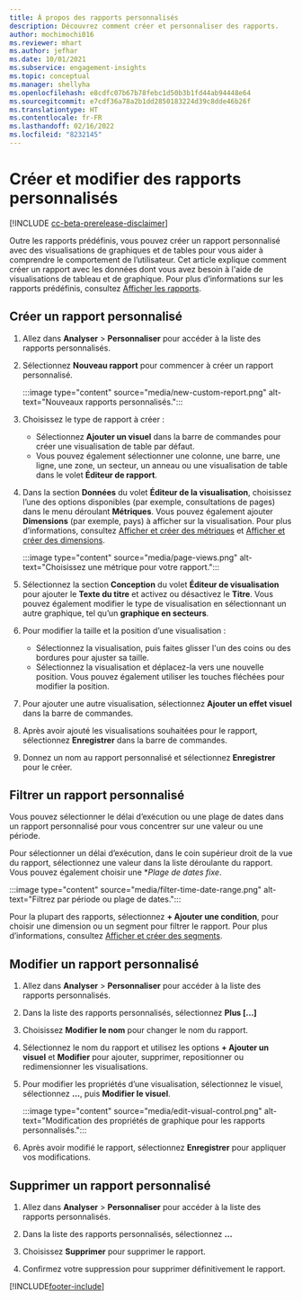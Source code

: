 ```yaml
---
title: À propos des rapports personnalisés
description: Découvrez comment créer et personnaliser des rapports.
author: mochimochi016
ms.reviewer: mhart
ms.author: jefhar
ms.date: 10/01/2021
ms.subservice: engagement-insights
ms.topic: conceptual
ms.manager: shellyha
ms.openlocfilehash: e8cdfc07b67b78febc1d50b3b1fd44ab94448e64
ms.sourcegitcommit: e7cdf36a78a2b1dd2850183224d39c8dde46b26f
ms.translationtype: HT
ms.contentlocale: fr-FR
ms.lasthandoff: 02/16/2022
ms.locfileid: "8232145"
---
```

# <a name="create-and-edit-custom-reports"></a>Créer et modifier des rapports personnalisés

[!INCLUDE [cc-beta-prerelease-disclaimer](includes/cc-beta-prerelease-disclaimer.md)]

Outre les rapports prédéfinis, vous pouvez créer un rapport personnalisé avec des visualisations de graphiques et de tables pour vous aider à comprendre le comportement de l’utilisateur. Cet article explique comment créer un rapport avec les données dont vous avez besoin à l'aide de visualisations de tableau et de graphique. Pour plus d’informations sur les rapports prédéfinis, consultez [Afficher les rapports](view-reports.md).

## <a name="create-a-custom-report"></a>Créer un rapport personnalisé

1. Allez dans **Analyser** > **Personnaliser** pour accéder à la liste des rapports personnalisés.

1. Sélectionnez **Nouveau rapport** pour commencer à créer un rapport personnalisé.

   :::image type="content" source="media/new-custom-report.png" alt-text="Nouveaux rapports personnalisés.":::

1. Choisissez le type de rapport à créer :

    - Sélectionnez **Ajouter un visuel** dans la barre de commandes pour créer une visualisation de table par défaut.
    - Vous pouvez également sélectionner une colonne, une barre, une ligne, une zone, un secteur, un anneau ou une visualisation de table dans le volet **Éditeur de rapport**.

1. Dans la section **Données** du volet **Éditeur de la visualisation**, choisissez l’une des options disponibles (par exemple, consultations de pages) dans le menu déroulant **Métriques**. Vous pouvez également ajouter **Dimensions** (par exemple, pays) à afficher sur la visualisation. Pour plus d’informations, consultez [Afficher et créer des métriques](metrics.md) et [Afficher et créer des dimensions](dimensions.md).

   :::image type="content" source="media/page-views.png" alt-text="Choisissez une métrique pour votre rapport.":::

1. Sélectionnez la section **Conception** du volet **Éditeur de visualisation** pour ajouter le **Texte du titre** et activez ou désactivez le **Titre**.  Vous pouvez également modifier le type de visualisation en sélectionnant un autre graphique, tel qu’un **graphique en secteurs**.

1. Pour modifier la taille et la position d’une visualisation :
   - Sélectionnez la visualisation, puis faites glisser l'un des coins ou des bordures pour ajuster sa taille.
   - Sélectionnez la visualisation et déplacez-la vers une nouvelle position. Vous pouvez également utiliser les touches fléchées pour modifier la position.
1. Pour ajouter une autre visualisation, sélectionnez **Ajouter un effet visuel** dans la barre de commandes.
1. Après avoir ajouté les visualisations souhaitées pour le rapport, sélectionnez **Enregistrer** dans la barre de commandes.

1. Donnez un nom au rapport personnalisé et sélectionnez **Enregistrer** pour le créer.
 
## <a name="filter-a-custom-report"></a>Filtrer un rapport personnalisé

Vous pouvez sélectionner le délai d’exécution ou une plage de dates dans un rapport personnalisé pour vous concentrer sur une valeur ou une période.

Pour sélectionner un délai d’exécution, dans le coin supérieur droit de la vue du rapport, sélectionnez une valeur dans la liste déroulante du rapport. Vous pouvez également choisir une **Plage de dates fixe*.

:::image type="content" source="media/filter-time-date-range.png" alt-text="Filtrez par période ou plage de dates.":::

Pour la plupart des rapports, sélectionnez **+ Ajouter une condition**, pour choisir une dimension ou un segment pour filtrer le rapport. Pour plus d’informations, consultez [Afficher et créer des segments](segments.md).

## <a name="edit-a-custom-report"></a>Modifier un rapport personnalisé

1. Allez dans **Analyser** > **Personnaliser** pour accéder à la liste des rapports personnalisés.

1. Dans la liste des rapports personnalisés, sélectionnez **Plus [...]** 

1. Choisissez **Modifier le nom** pour changer le nom du rapport.

1. Sélectionnez le nom du rapport et utilisez les options **+ Ajouter un visuel** et **Modifier** pour ajouter, supprimer, repositionner ou redimensionner les visualisations.

1. Pour modifier les propriétés d’une visualisation, sélectionnez le visuel, sélectionnez **...**, puis **Modifier le visuel**.

   :::image type="content" source="media/edit-visual-control.png" alt-text="Modification des propriétés de graphique pour les rapports personnalisés.":::

1. Après avoir modifié le rapport, sélectionnez **Enregistrer** pour appliquer vos modifications. 

## <a name="delete-a-custom-report"></a>Supprimer un rapport personnalisé

1. Allez dans **Analyser** > **Personnaliser** pour accéder à la liste des rapports personnalisés.

1. Dans la liste des rapports personnalisés, sélectionnez **...**

1. Choisissez **Supprimer** pour supprimer le rapport.

1. Confirmez votre suppression pour supprimer définitivement le rapport.


[!INCLUDE[footer-include](../includes/footer-banner.md)]

